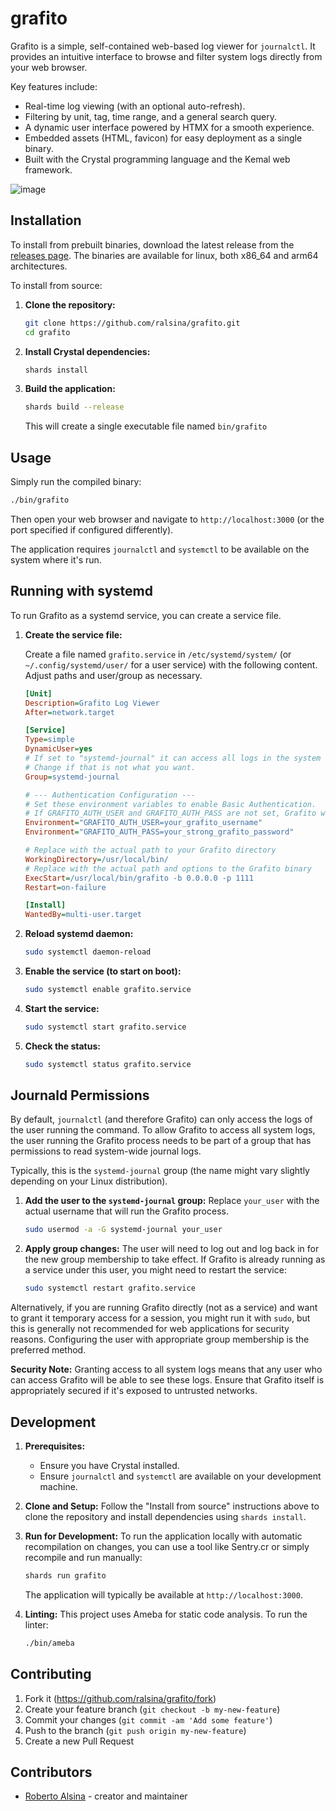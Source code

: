 # grafito

Grafito is a simple, self-contained web-based log viewer for `journalctl`.
It provides an intuitive interface to browse and filter system logs
directly from your web browser.

Key features include:

* Real-time log viewing (with an optional auto-refresh).
* Filtering by unit, tag, time range, and a general search query.
* A dynamic user interface powered by HTMX for a smooth experience.
* Embedded assets (HTML, favicon) for easy deployment as a single binary.
* Built with the Crystal programming language and the Kemal web framework.

![image](https://github.com/user-attachments/assets/c02eb73a-0928-4428-9662-4080d9b43d02)


## Installation

To install from prebuilt binaries, download the latest release from the
[releases page](github.com/ralsina/grafito/releases). The binaries are
available for linux, both x86_64 and arm64 architectures.

To install from source:

1. **Clone the repository:**

    ```bash
    git clone https://github.com/ralsina/grafito.git
    cd grafito
    ```

2. **Install Crystal dependencies:**

    ```bash
    shards install
    ```

3. **Build the application:**

    ```bash
    shards build --release
    ```

    This will create a single executable file named `bin/grafito`

## Usage

Simply run the compiled binary:

```bash
./bin/grafito
```

Then open your web browser and navigate to `http://localhost:3000`
(or the port specified if configured differently).

The application requires `journalctl` and `systemctl` to be
available on the system where it's run.

## Running with systemd

To run Grafito as a systemd service, you can create a service file.

1.  **Create the service file:**

    Create a file named `grafito.service` in `/etc/systemd/system/` (or `~/.config/systemd/user/` for a user service) with the following content. Adjust paths and user/group as necessary.

    ```ini
    [Unit]
    Description=Grafito Log Viewer
    After=network.target

    [Service]
    Type=simple
    DynamicUser=yes
    # If set to "systemd-journal" it can access all logs in the system
    # Change if that is not what you want.
    Group=systemd-journal

    # --- Authentication Configuration ---
    # Set these environment variables to enable Basic Authentication.
    # If GRAFITO_AUTH_USER and GRAFITO_AUTH_PASS are not set, Grafito will run without authentication.
    Environment="GRAFITO_AUTH_USER=your_grafito_username"
    Environment="GRAFITO_AUTH_PASS=your_strong_grafito_password"

    # Replace with the actual path to your Grafito directory
    WorkingDirectory=/usr/local/bin/
    # Replace with the actual path and options to the Grafito binary
    ExecStart=/usr/local/bin/grafito -b 0.0.0.0 -p 1111
    Restart=on-failure

    [Install]
    WantedBy=multi-user.target
    ```

2. **Reload systemd daemon:**

   ```bash
   sudo systemctl daemon-reload
    ```

3. **Enable the service (to start on boot):**

   ```bash
   sudo systemctl enable grafito.service
   ```

4. **Start the service:**

   ```bash
   sudo systemctl start grafito.service
   ```

5. **Check the status:**

   ```bash
   sudo systemctl status grafito.service
   ```

## Journald Permissions

By default, `journalctl` (and therefore Grafito) can only access the logs of the user running the command. To allow Grafito to access all system logs, the user running the Grafito process needs to be part of a group that has permissions to read system-wide journal logs.

Typically, this is the `systemd-journal` group (the name might vary slightly depending on your Linux distribution).

1. **Add the user to the `systemd-journal` group:**
   Replace `your_user` with the actual username that will run the Grafito process.

   ```bash
   sudo usermod -a -G systemd-journal your_user
   ```

2. **Apply group changes:**
   The user will need to log out and log back in for the new group membership to take effect.
   If Grafito is already running as a service under this user, you might need to restart the
   service:

   ```bash
   sudo systemctl restart grafito.service
   ```

Alternatively, if you are running Grafito directly (not as a service) and want to grant
it temporary access for a session, you might run it with `sudo`, but this is generally
not recommended for web applications for security reasons. Configuring the user with
appropriate group membership is the preferred method.

**Security Note:** Granting access to all system logs means that any user who can access
Grafito will be able to see these logs. Ensure that Grafito itself is appropriately secured
if it's exposed to untrusted networks.

## Development

1. **Prerequisites:**
   * Ensure you have Crystal installed.
   * Ensure `journalctl` and `systemctl` are available on your development machine.

2. **Clone and Setup:**
   Follow the "Install from source" instructions above to clone the repository and
   install dependencies using `shards install`.

3. **Run for Development:**
   To run the application locally with automatic recompilation on changes, you can
   use a tool like Sentry.cr or simply recompile and run manually:

   ```bash
   shards run grafito
   ```

   The application will typically be available at `http://localhost:3000`.

4. **Linting:**
   This project uses Ameba for static code analysis. To run the linter:

   ```bash
   ./bin/ameba
   ```

## Contributing

1. Fork it (<https://github.com/ralsina/grafito/fork>)
2. Create your feature branch (`git checkout -b my-new-feature`)
3. Commit your changes (`git commit -am 'Add some feature'`)
4. Push to the branch (`git push origin my-new-feature`)
5. Create a new Pull Request

## Contributors

* [Roberto Alsina](https://github.com/ralsina) - creator and maintainer
